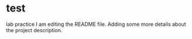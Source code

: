 # test
lab practice
I am editing the README file. Adding some more details about the project description.

